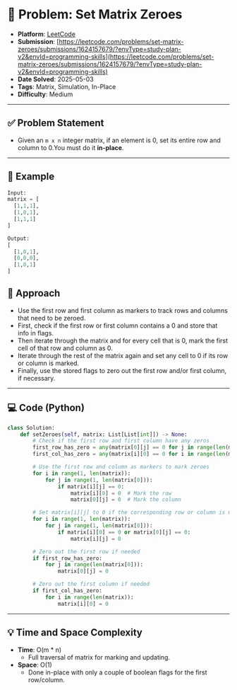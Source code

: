 # 🧲 Problem: Set Matrix Zeroes

- **Platform**: [LeetCode](https://leetcode.com/problems/set-matrix-zeroes/description/?envType=study-plan-v2&envId=programming-skills)
- **Submission**: [https://leetcode.com/problems/set-matrix-zeroes/submissions/1624157679/?envType=study-plan-v2&envId=programming-skills](https://leetcode.com/problems/set-matrix-zeroes/submissions/1624157679/?envType=study-plan-v2&envId=programming-skills)
- **Date Solved**: 2025-05-03
- **Tags**: Matrix, Simulation, In-Place
- **Difficulty**: Medium

---

## ✅ Problem Statement
- Given an `m x n` integer matrix, if an element is 0, set its entire row and column to 0.You must do it **in-place**.
---

## 🧪 Example

```python
Input:
matrix = [
  [1,1,1],
  [1,0,1],
  [1,1,1]
]

Output:
[
  [1,0,1],
  [0,0,0],
  [1,0,1]
]
```

## 🚀 Approach
- Use the first row and first column as markers to track rows and columns that need to be zeroed.
- First, check if the first row or first column contains a 0 and store that info in flags.
- Then iterate through the matrix and for every cell that is 0, mark the first cell of that row and column as 0.
- Iterate through the rest of the matrix again and set any cell to 0 if its row or column is marked.
- Finally, use the stored flags to zero out the first row and/or first column, if necessary.

---

## 💻 Code (Python)

```python
class Solution:
    def setZeroes(self, matrix: List[List[int]]) -> None:
        # Check if the first row and first column have any zeros
        first_row_has_zero = any(matrix[0][j] == 0 for j in range(len(matrix[0])))
        first_col_has_zero = any(matrix[i][0] == 0 for i in range(len(matrix)))

        # Use the first row and column as markers to mark zeroes
        for i in range(1, len(matrix)):
            for j in range(1, len(matrix[0])):
                if matrix[i][j] == 0:
                    matrix[i][0] = 0  # Mark the row
                    matrix[0][j] = 0  # Mark the column

        # Set matrix[i][j] to 0 if the corresponding row or column is marked
        for i in range(1, len(matrix)):
            for j in range(1, len(matrix[0])):
                if matrix[i][0] == 0 or matrix[0][j] == 0:
                    matrix[i][j] = 0

        # Zero out the first row if needed
        if first_row_has_zero:
            for j in range(len(matrix[0])):
                matrix[0][j] = 0

        # Zero out the first column if needed
        if first_col_has_zero:
            for i in range(len(matrix)):
                matrix[i][0] = 0

```

---

## 💡 Time and Space Complexity
- **Time**: O(m * n)
  - Full traversal of matrix for marking and updating.
- **Space**: O(1)
  - Done in-place with only a couple of boolean flags for the first row/column.
